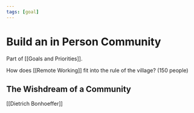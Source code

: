 ```yaml
---
tags: [goal]
---
```


# Build an in Person Community

Part of [[Goals and Priorities]].

How does  [[Remote Working]] fit into the rule of the village? (150 people)

## The Wishdream of a Community

[[Dietrich Bonhoeffer]]

